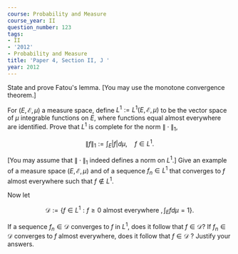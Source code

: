 ```yaml
---
course: Probability and Measure
course_year: II
question_number: 123
tags:
- II
- '2012'
- Probability and Measure
title: 'Paper 4, Section II, J '
year: 2012
---
```




State and prove Fatou's lemma. [You may use the monotone convergence theorem.]

For $(E, \mathcal{E}, \mu)$ a measure space, define $L^{1}:=L^{1}(E, \mathcal{E}, \mu)$ to be the vector space of $\mu$ integrable functions on $E$, where functions equal almost everywhere are identified. Prove that $L^{1}$ is complete for the norm $\|\cdot\|_{1}$,

$$\|f\|_{1}:=\int_{E}|f| d \mu, \quad f \in L^{1} .$$

[You may assume that $\|\cdot\|_{1}$ indeed defines a norm on $L^{1}$.] Give an example of a measure space $(E, \mathcal{E}, \mu)$ and of a sequence $f_{n} \in L^{1}$ that converges to $f$ almost everywhere such that $f \notin L^{1}$.

Now let

$$\mathcal{D}:=\left\{f \in L^{1}: f \geqslant 0 \text { almost everywhere }, \int_{E} f d \mu=1\right\} \text {. }$$

If a sequence $f_{n} \in \mathcal{D}$ converges to $f$ in $L^{1}$, does it follow that $f \in \mathcal{D} ?$ If $f_{n} \in \mathcal{D}$ converges to $f$ almost everywhere, does it follow that $f \in \mathcal{D}$ ? Justify your answers.